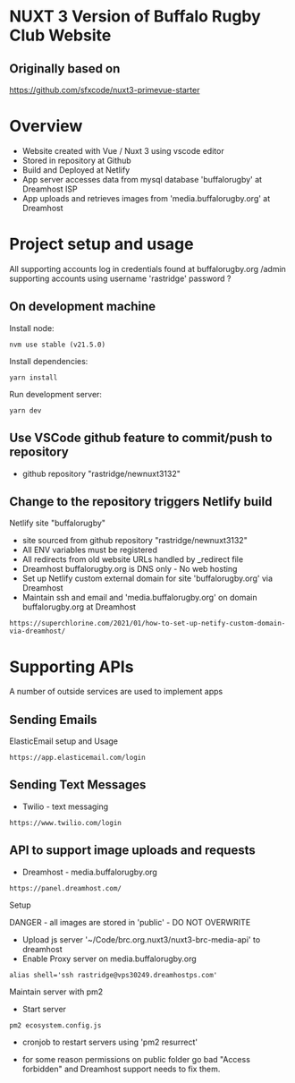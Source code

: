 # NUXT 3 Version of Buffalo Rugby Club Website

## Originally based on

https://github.com/sfxcode/nuxt3-primevue-starter

# Overview

- Website created with Vue / Nuxt 3 using vscode editor
- Stored in repository at Github
- Build and Deployed at Netlify
- App server accesses data from mysql database 'buffalorugby' at Dreamhost ISP
- App uploads and retrieves images from 'media.buffalorugby.org' at Dreamhost

# Project setup and usage

All supporting accounts log in credentials found at buffalorugby.org /admin supporting accounts using username 'rastridge' password ?

## On development machine

Install node:

```
nvm use stable (v21.5.0)
```

Install dependencies:

```
yarn install
```

Run development server:

```
yarn dev
```

## Use VSCode github feature to commit/push to repository

- github repository "rastridge/newnuxt3132"

## Change to the repository triggers Netlify build

Netlify site "buffalorugby"

- site sourced from github repository "rastridge/newnuxt3132"
- All ENV variables must be registered
- All redirects from old website URLs handled by \_redirect file
- Dreamhost buffalorugby.org is DNS only - No web hosting
- Set up Netlify custom external domain for site 'buffalorugby.org' via Dreamhost
- Maintain ssh and email and 'media.buffalorugby.org' on domain buffalorugby.org at Dreamhost

```
https://superchlorine.com/2021/01/how-to-set-up-netify-custom-domain-via-dreamhost/
```

# Supporting APIs

A number of outside services are used to implement apps

## Sending Emails

ElasticEmail
setup and Usage

```
https://app.elasticemail.com/login
```

## Sending Text Messages

- Twilio - text messaging

```
https://www.twilio.com/login
```

## API to support image uploads and requests

- Dreamhost - media.buffalorugby.org

```
https://panel.dreamhost.com/
```

Setup

DANGER - all images are stored in 'public' - DO NOT OVERWRITE

- Upload js server '~/Code/brc.org.nuxt3/nuxt3-brc-media-api' to dreamhost
- Enable Proxy server on media.buffalorugby.org

```
alias shell='ssh rastridge@vps30249.dreamhostps.com'
```

Maintain server with pm2

- Start server

```
pm2 ecosystem.config.js
```

- cronjob to restart servers using 'pm2 resurrect'

- for some reason permissions on public folder go bad "Access forbidden" and Dreamhost support needs to fix them.
